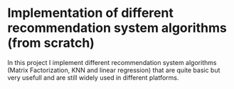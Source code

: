 # Implementation of different recommendation system algorithms (from scratch)

In this project I implement different recommendation system algorithms (Matrix Factorization, KNN and linear regression) that are quite basic but very usefull and are still widely used in different platforms.
